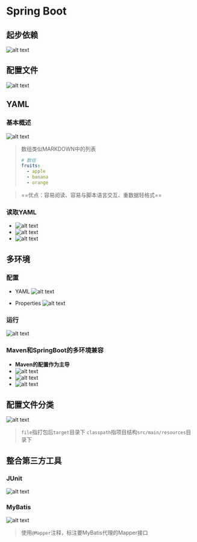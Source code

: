 # Spring Boot
## 起步依赖
![alt text](image.png)

## 配置文件
![alt text](image-1.png)

## YAML
### 基本概述
![alt text](image-2.png)
> 数组类似MARKDOWN中的列表
>
> ```yaml
> # 数组
> fruits:
>   - apple
>   - banana
>   - orange
> ```

> ==优点：容易阅读、容易与脚本语言交互、重数据轻格式==

### 读取YAML
- ![alt text](image-3.png)
- ![alt text](image-4.png)
- ![alt text](image-5.png)

## 多环境
### 配置
- YAML
    ![alt text](image-6.png)

- Properties
    ![alt text](image-7.png)

### 运行
![alt text](image-8.png)

### Maven和SpringBoot的多环境兼容
- **Maven的配置作为主导**
- ![alt text](image-9.png)
- ![alt text](image-10.png)
- ![alt text](image-11.png)

## 配置文件分类
![alt text](image-12.png)
> `file`指打包后`target`目录下
> `classpath`指项目结构`src/main/resources`目录下

## 整合第三方工具
### JUnit
![alt text](image-13.png)

### MyBatis
![alt text](image-14.png)
> 使用`@Mapper`注释，标注要MyBatis代理的Mapper接口



